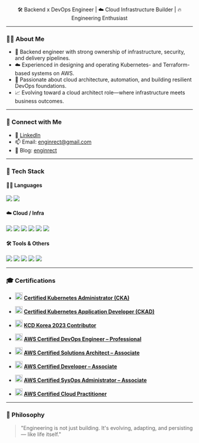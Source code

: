 <p align="center">🛠️ Backend x DevOps Engineer | ☁️ Cloud Infrastructure Builder  | 🔥 Engineering Enthusiast</p>

---
[//]: # (<p align="center">)

[//]: # (  <img src="https://github-readme-stats.vercel.app/api?username=enginrect&show_icons=true&theme=github_dark&hide=stars" height="150"/>)

[//]: # (  <img src="https://github-readme-stats.vercel.app/api/top-langs/?username=enginrect&layout=compact&theme=github_dark" height="150"/>)

[//]: # (</p>)

### 👨‍💻 About Me
- 🧱 Backend engineer with strong ownership of infrastructure, security, and delivery pipelines.
- ☁️ Experienced in designing and operating Kubernetes- and Terraform-based systems on AWS.
- 🧠 Passionate about cloud architecture, automation, and building resilient DevOps foundations.
- 📈 Evolving toward a cloud architect role—where infrastructure meets business outcomes.

---

### 🔗 Connect with Me
- 💼 [LinkedIn](https://www.linkedin.com/in/enginrect)
- 📫 Email: [enginrect@gmail.com](enginrect@gmail.com)
- 📁 Blog: [enginrect](https://enginrect.github.io/)

---

### 🧰 Tech Stack

<div align="left">

#### 👨‍💻 Languages
<img src="https://img.shields.io/badge/Java-007396?style=for-the-badge&logo=openjdk&logoColor=white"/>
<img src="https://img.shields.io/badge/Kotlin-7F52FF?style=for-the-badge&logo=kotlin&logoColor=white"/>

#### ☁️ Cloud / Infra
<img src="https://img.shields.io/badge/Kubernetes-326CE5?style=for-the-badge&logo=kubernetes&logoColor=white"/>
<img src="https://img.shields.io/badge/Openstack-%23f01742.svg?style=for-the-badge&logo=openstack&logoColor=white"/>
<img src="https://img.shields.io/badge/-Ceph-EF5C55?style=for-the-badge&logo=ceph&logoColor=white"/>
<img src="https://img.shields.io/badge/AWS-232F3E?style=for-the-badge&logo=amazonwebservices&logoColor=white"/>
<img src="https://img.shields.io/badge/Docker-2496ED?style=for-the-badge&logo=docker&logoColor=white"/>
<img src="https://img.shields.io/badge/Terraform-7B42BC?style=for-the-badge&logo=terraform&logoColor=white"/>

#### 🛠 Tools & Others
<img src="https://img.shields.io/badge/Git-F05032?style=for-the-badge&logo=git&logoColor=white"/>
<img src="https://img.shields.io/badge/GitHub-181717?style=for-the-badge&logo=github&logoColor=white"/>
<img src="https://img.shields.io/badge/Linux-FCC624?style=for-the-badge&logo=linux&logoColor=black"/>
<img src="https://img.shields.io/badge/MySQL-4479A1?style=for-the-badge&logo=mysql&logoColor=white"/>
<img src="https://img.shields.io/badge/Redis-DC382D?style=for-the-badge&logo=redis&logoColor=white"/>

</div>

---

### 🎓 Certifications

- <img src="https://img.shields.io/badge/Kubernetes-326CE5?style=for-the-badge&logo=kubernetes&logoColor=white" height="20"/> **[Certified Kubernetes Administrator (CKA)](https://www.credly.com/badges/1fb4c3c3-9d9d-4bcc-89fa-d2328eec0acd)**
- <img src="https://img.shields.io/badge/Kubernetes-326CE5?style=for-the-badge&logo=kubernetes&logoColor=white" height="20"/> **[Certified Kubernetes Application Developer (CKAD)](https://www.credly.com/badges/f600e92e-1dfa-40e9-8cd3-b78f793913e1)**
- <img src="https://img.shields.io/badge/Kubernetes-326CE5?style=for-the-badge&logo=cncf&logoColor=white" height="20"/> **[KCD Korea 2023 Contributor](https://www.credly.com/badges/5457873e-13a9-4c24-bbe2-96ea7217dde8)**

- <img src="https://img.shields.io/badge/AWS_DevOps_Engineer_Pro-232F3E?style=for-the-badge&logo=amazonwebservices&logoColor=white" height="20"/> **[AWS Certified DevOps Engineer – Professional](https://www.credly.com/badges/42a741ea-3c13-425b-9fb1-afbdfb8f9d25)**
- <img src="https://img.shields.io/badge/AWS_SA_Associate-232F3E?style=for-the-badge&logo=amazonwebservices&logoColor=white" height="20"/> **[AWS Certified Solutions Architect – Associate](https://www.credly.com/badges/a8a9198e-91c7-4332-969d-4f3131bf315b)**
- <img src="https://img.shields.io/badge/AWS_Developer_Associate-232F3E?style=for-the-badge&logo=amazonwebservices&logoColor=white" height="20"/> **[AWS Certified Developer – Associate](https://www.credly.com/badges/25f0dbe0-f734-40b6-8d61-b8b904c0307c)**
- <img src="https://img.shields.io/badge/AWS_SysOps_Associate-232F3E?style=for-the-badge&logo=amazonwebservices&logoColor=white" height="20"/> **[AWS Certified SysOps Administrator – Associate](https://www.credly.com/badges/0f9dd7e7-f862-4ebf-ad0c-09367e0ede79)**
- <img src="https://img.shields.io/badge/AWS_Cloud_Practitioner-232F3E?style=for-the-badge&logo=amazonwebservices&logoColor=white" height="20"/> **[AWS Certified Cloud Practitioner](https://www.credly.com/badges/c510a985-d2f8-4ab3-9076-2ae1e989a108)**

---


[//]: # (---)

[//]: # (### 📊 GitHub Stats)

[//]: # (<p align="center">)
[//]: #   (<img src="https://github-readme-stats.vercel.app/api?username=enginrect&show_icons=true&theme=github_dark&hide=stars" height="150"/>)
[//]: #   (<img src="https://github-readme-stats.vercel.app/api/top-langs/?username=enginrect&layout=compact&theme=github_dark" height="150"/>)
[//]: # (</p>)

[//]: # (---)

### 💬 Philosophy
> "Engineering is not just building. It's evolving, adapting, and persisting — like life itself."
